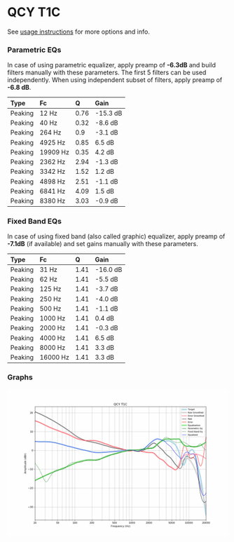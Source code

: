 # QCY T1C
See [usage instructions](https://github.com/jaakkopasanen/AutoEq#usage) for more options and info.

### Parametric EQs
In case of using parametric equalizer, apply preamp of **-6.3dB** and build filters manually
with these parameters. The first 5 filters can be used independently.
When using independent subset of filters, apply preamp of **-6.8 dB**.

| Type    | Fc       |    Q | Gain     |
|:--------|:---------|:-----|:---------|
| Peaking | 12 Hz    | 0.76 | -15.3 dB |
| Peaking | 40 Hz    | 0.32 | -8.6 dB  |
| Peaking | 264 Hz   | 0.9  | -3.1 dB  |
| Peaking | 4925 Hz  | 0.85 | 6.5 dB   |
| Peaking | 19909 Hz | 0.35 | 4.2 dB   |
| Peaking | 2362 Hz  | 2.94 | -1.3 dB  |
| Peaking | 3342 Hz  | 1.52 | 1.2 dB   |
| Peaking | 4898 Hz  | 2.51 | -1.1 dB  |
| Peaking | 6841 Hz  | 4.09 | 1.5 dB   |
| Peaking | 8380 Hz  | 3.03 | -0.9 dB  |

### Fixed Band EQs
In case of using fixed band (also called graphic) equalizer, apply preamp of **-7.1dB**
(if available) and set gains manually with these parameters.

| Type    | Fc       |    Q | Gain     |
|:--------|:---------|:-----|:---------|
| Peaking | 31 Hz    | 1.41 | -16.0 dB |
| Peaking | 62 Hz    | 1.41 | -5.5 dB  |
| Peaking | 125 Hz   | 1.41 | -3.7 dB  |
| Peaking | 250 Hz   | 1.41 | -4.0 dB  |
| Peaking | 500 Hz   | 1.41 | -1.1 dB  |
| Peaking | 1000 Hz  | 1.41 | 0.4 dB   |
| Peaking | 2000 Hz  | 1.41 | -0.3 dB  |
| Peaking | 4000 Hz  | 1.41 | 6.5 dB   |
| Peaking | 8000 Hz  | 1.41 | 3.3 dB   |
| Peaking | 16000 Hz | 1.41 | 3.3 dB   |

### Graphs
![](./QCY%20T1C.png)